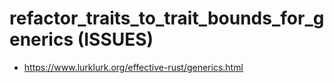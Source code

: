 # refactor_traits_to_trait_bounds_for_generics (ISSUES)

- https://www.lurklurk.org/effective-rust/generics.html
